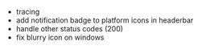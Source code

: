 - tracing
- add notification badge to platform icons in headerbar
- handle other status codes (200)
- fix blurry icon on windows
